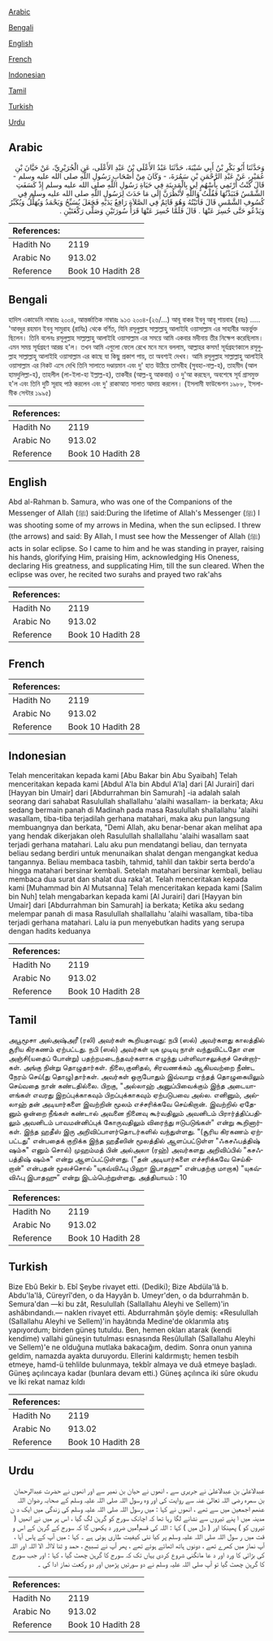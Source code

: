 [Arabic](#arabic)

[Bengali](#bengali)

[English](#english)

[French](#french)

[Indonesian](#indonesian)

[Tamil](#tamil)

[Turkish](#turkish)

[Urdu](#urdu)

## Arabic


<div dir="rtl" lang="ar" style={{fontSize:'larger',backgroundColor:'#f8f9fa',padding:20}}>
وَحَدَّثَنَا أَبُو بَكْرِ بْنُ أَبِي شَيْبَةَ، حَدَّثَنَا عَبْدُ الأَعْلَى بْنُ عَبْدِ الأَعْلَى، عَنِ الْجُرَيْرِيِّ، عَنْ حَيَّانَ بْنِ عُمَيْرٍ، عَنْ عَبْدِ الرَّحْمَنِ بْنِ سَمُرَةَ، - وَكَانَ مِنْ أَصْحَابِ رَسُولِ اللَّهِ صلى الله عليه وسلم - قَالَ كُنْتُ أَرْتَمِي بِأَسْهُمٍ لِي بِالْمَدِينَةِ فِي حَيَاةِ رَسُولِ اللَّهِ صلى الله عليه وسلم إِذْ كَسَفَتِ الشَّمْسُ فَنَبَذْتُهَا فَقُلْتُ وَاللَّهِ لأَنْظُرَنَّ إِلَى مَا حَدَثَ لِرَسُولِ اللَّهِ صلى الله عليه وسلم فِي كُسُوفِ الشَّمْسِ قَالَ فَأَتَيْتُهُ وَهُوَ قَائِمٌ فِي الصَّلاَةِ رَافِعٌ يَدَيْهِ فَجَعَلَ يُسَبِّحُ وَيَحْمَدُ وَيُهَلِّلُ وَيُكَبِّرُ وَيَدْعُو حَتَّى حُسِرَ عَنْهَا ‏.‏ قَالَ فَلَمَّا حُسِرَ عَنْهَا قَرَأَ سُورَتَيْنِ وَصَلَّى رَكْعَتَيْنِ ‏.‏
</div>
<div style={{backgroundColor:'#f8f9fa',padding:20, marginBottom: 10}}><table> <thead> <tr> <th>References:</th> <th></th> </tr> </thead> <tbody><tr><td>Hadith No</td><td>2119</td></tr><tr><td>Arabic No</td><td>913.02</td></tr><tr><td>Reference</td><td>Book 10 Hadith 28</td></tr></tbody></table></div>

## Bengali


<div dir="ltr" lang="bn" style={{fontSize:'larger',backgroundColor:'#f8f9fa',padding:20}}>
হাদিস একাডেমি নাম্বারঃ ২০০৪, আন্তর্জাতিক নাম্বারঃ ৯১৩ ২০০৪-(২৬/...) আবূ বাকর ইবনু আবূ শায়বাহ (রহঃ) ..... 'আবদুর রহমান ইবনু সামুরাহ (রাযিঃ) থেকে বর্ণিত, যিনি রসূলুল্লাহ সাল্লাল্লাহু আলাইহি ওয়াসাল্লাম এর সাহাবীর অন্তর্ভুক্ত ছিলেন। তিনি বলেনঃ রসূলুল্লাহ সাল্লাল্লাহু আলাইহি ওয়াসাল্লাম এর সময়ে আমি একবার মদীনায় তীর নিক্ষেপ করেছিলাম। এমন সময় সূর্যগ্ৰহণ আরম্ভ হ'ল। তখন আমি এগুলো ফেলে রেখে মনে মনে বললাম, আল্লাহর কসম! সূর্যগ্রহণকালে রসূলুল্লাহ সাল্লাল্লাহু আলাইহি ওয়াসাল্লাম এর কাছে যা কিছু প্রকাশ পায়, তা অবশ্যই দেখব। আমি রসূলুল্লাহ সাল্লাল্লাহু আলাইহি ওয়াসাল্লাম এর নিকট এসে দেখি তিনি সালাতে দণ্ডায়মান এবং দু' হাত উঠিয়ে তাসবীহ (সুবহা-নাল্ল-হ), তাহমীদ (আল হামদুলিল্লা-হ), তাহলীল (লা-ইলা-হা ইল্লাল্ল-হ), তাকবীর (আল্ল-হু আকবার) ও দু'আ করছেন, অবশেষে সূর্য গ্রাসমুক্ত হ'ল এবং তিনি দুটি সূরাহ পাঠ করলেন এবং দু' রাকাআত সালাত আদায় করলেন। (ইসলামী ফাউন্ডেশন ১৯৮৮, ইসলামীক সেন্টার ১৯৯৫)
</div>
<div style={{backgroundColor:'#f8f9fa',padding:20, marginBottom: 10}}><table> <thead> <tr> <th>References:</th> <th></th> </tr> </thead> <tbody><tr><td>Hadith No</td><td>2119</td></tr><tr><td>Arabic No</td><td>913.02</td></tr><tr><td>Reference</td><td>Book 10 Hadith 28</td></tr></tbody></table></div>

## English


<div dir="ltr" lang="en" style={{fontSize:'larger',backgroundColor:'#f8f9fa',padding:20}}>
Abd al-Rahman b. Samura, who was one of the Companions of the Messenger of Allah (ﷺ) said:During the lifetime of Allah's Messenger (ﷺ) I was shooting some of my arrows in Medina, when the sun eclipsed. I threw (the arrows) and said: By Allah, I must see how the Messenger of Allah (ﷺ) acts in solar eclipse. So I came to him and he was standing in prayer, raising his hands, glorifying Him, praising Him, acknowledging His Oneness, declaring His greatness, and supplicating Him, till the sun cleared. When the eclipse was over, he recited two surahs and prayed two rak'ahs
</div>
<div style={{backgroundColor:'#f8f9fa',padding:20, marginBottom: 10}}><table> <thead> <tr> <th>References:</th> <th></th> </tr> </thead> <tbody><tr><td>Hadith No</td><td>2119</td></tr><tr><td>Arabic No</td><td>913.02</td></tr><tr><td>Reference</td><td>Book 10 Hadith 28</td></tr></tbody></table></div>

## French


<div dir="ltr" lang="fr" style={{fontSize:'larger',backgroundColor:'#f8f9fa',padding:20}}>

</div>
<div style={{backgroundColor:'#f8f9fa',padding:20, marginBottom: 10}}><table> <thead> <tr> <th>References:</th> <th></th> </tr> </thead> <tbody><tr><td>Hadith No</td><td>2119</td></tr><tr><td>Arabic No</td><td>913.02</td></tr><tr><td>Reference</td><td>Book 10 Hadith 28</td></tr></tbody></table></div>

## Indonesian


<div dir="ltr" lang="id" style={{fontSize:'larger',backgroundColor:'#f8f9fa',padding:20}}>
Telah menceritakan kepada kami [Abu Bakar bin Abu Syaibah] Telah menceritakan kepada kami [Abdul A'la bin Abdul A'la] dari [Al Jurairi] dari [Hayyan bin Umair] dari [Abdurrahman bin Samurah] -ia adalah salah seorang dari sahabat Rasulullah shallallahu 'alaihi wasallam- ia berkata; Aku sedang bermain panah di Madinah pada masa Rasulullah shallallahu 'alaihi wasallam, tiba-tiba terjadilah gerhana matahari, maka aku pun langsung membuangnya dan berkata, "Demi Allah, aku benar-benar akan melihat apa yang hendak dikerjakan oleh Rasulullah shallallahu 'alaihi wasallam saat terjadi gerhana matahari. Lalu aku pun mendatangi beliau, dan ternyata beliau sedang berdiri untuk menunaikan shalat dengan mengangkat kedua tangannya. Beliau membaca tasbih, tahmid, tahlil dan takbir serta berdo'a hingga matahari bersinar kembali. Setelah matahari bersinar kembali, beliau membaca dua surat dan shalat dua raka'at. Telah menceritakan kepada kami [Muhammad bin Al Mutsanna] Telah menceritakan kepada kami [Salim bin Nuh] telah mengabarkan kepada kami [Al Jurairi] dari [Hayyan bin Umair] dari [Abdurrahman bin Samurah] ia berkata; Ketika aku sedang melempar panah di masa Rasulullah shallallahu 'alaihi wasallam, tiba-tiba terjadi gerhana matahari. Lalu ia pun menyebutkan hadits yang serupa dengan hadits keduanya
</div>
<div style={{backgroundColor:'#f8f9fa',padding:20, marginBottom: 10}}><table> <thead> <tr> <th>References:</th> <th></th> </tr> </thead> <tbody><tr><td>Hadith No</td><td>2119</td></tr><tr><td>Arabic No</td><td>913.02</td></tr><tr><td>Reference</td><td>Book 10 Hadith 28</td></tr></tbody></table></div>

## Tamil


<div dir="ltr" lang="ta" style={{fontSize:'larger',backgroundColor:'#f8f9fa',padding:20}}>
அபூமூசா அல்அஷ்அரீ (ரலி) அவர்கள் கூறியதாவது: நபி (ஸல்) அவர்களது காலத்தில் சூரிய கிரகணம் ஏற்பட்டது. நபி (ஸல்) அவர்கள் யுக முடிவு நாள் வந்துவிட்டதோ என அஞ்சி(யதைப் போன்று) பதற்றமடைந்தவர்களாக எழுந்து பள்ளிவாசலுக்குச் சென்றார்கள். அங்கு நின்று தொழுதார்கள். நிலை,குனிதல், சிரவணக்கம் ஆகியவற்றை நீண்ட நேரம் செய்(து தொழு)தார்கள். அவர்கள் ஒருபோதும் இவ்வாறு எந்தத் தொழுகையிலும் செய்வதை நான் கண்டதில்லை. பிறகு, "அல்லாஹ் அனுப்பிவைக்கும் இந்த அடையாளங்கள் எவரது இறப்புக்காகவும் பிறப்புக்காகவும் ஏற்படுபவை அல்ல. எனினும், அல்லாஹ் தன் அடியார்களை இவற்றின் மூலம் எச்சரிக்கவே செய்கிறான். இவற்றில் ஏதேனும் ஒன்றை நீங்கள் கண்டால் அவனை நினைவு கூர்வதிலும் அவனிடம் பிரார்த்திப்பதிலும் அவனிடம் பாவமன்னிப்புக் கோருவதிலும் விரைந்து ஈடுபடுங்கள்" என்று கூறினார்கள். இந்த ஹதீஸ் இரு அறிவிப்பாளர்தொடர்களில் வந்துள்ளது. "(சூரிய கிரகணம் ஏற்பட்டது" என்பதைக் குறிக்க இந்த ஹதீஸின் மூலத்தில் ஆளப்பட்டுள்ள "ஃகசஃபத்திஷ் ஷம்சு" எனும் சொல்) முஹம்மத் பின் அல்அலா (ரஹ்) அவர்களது அறிவிப்பில் "கசஃபத்திஷ் ஷம்சு" என்று ஆளப்பட்டுள்ளது. ("தன் அடியார்களை எச்சரிக்கவே செய்கிறான்" என்பதன் மூலச்சொல் "யுகவ்விஃபு பிஹா இபாதஹு” என்பதற்கு மாறாக) "யுகவ்விஃபு இபாதஹு” என்று இடம்பெற்றுள்ளது. அத்தியாயம் : 10
</div>
<div style={{backgroundColor:'#f8f9fa',padding:20, marginBottom: 10}}><table> <thead> <tr> <th>References:</th> <th></th> </tr> </thead> <tbody><tr><td>Hadith No</td><td>2119</td></tr><tr><td>Arabic No</td><td>913.02</td></tr><tr><td>Reference</td><td>Book 10 Hadith 28</td></tr></tbody></table></div>

## Turkish


<div dir="ltr" lang="tr" style={{fontSize:'larger',backgroundColor:'#f8f9fa',padding:20}}>
Bize Ebû Bekir b. Ebî Şeybe rivayet etti. (Dediki); Bize Abdüla'lâ b. Abdu'la'lâ, Cüreyrî'den, o da Hayyân b. Umeyr'den, o da bdurrahmân b. Semura'dan —ki bu zât, Resulullah (Sallallahu Aleyhi ve Sellem)'in ashâbındandı.— naklen rivayet etti. Abdurrahmân şöyle demiş: «Resulullah (Sallallahu Aleyhi ve Sellem)'in hayâtında Medine'de oklarımla atış yapıyordum; birden güneş tutuldu. Ben, hemen okları atarak (kendi kendime) vallahi güneşin tutulması esnasında Resûlullah (Sallallahu Aleyhi ve Sellem)'e ne olduğuna mutlaka bakacağım, dedim. Sonra onun yanına geldim, namazda ayakta duruyordu. Ellerini kaldırmıştı; hemen tesbih etmeye, hamd-ü tehlilde bulunmaya, tekbîr almaya ve duâ etmeye başladı. Güneş açılıncaya kadar (bunlara devam etti.) Güneş açılınca iki sûre okudu ve İki rekat namaz kıldı
</div>
<div style={{backgroundColor:'#f8f9fa',padding:20, marginBottom: 10}}><table> <thead> <tr> <th>References:</th> <th></th> </tr> </thead> <tbody><tr><td>Hadith No</td><td>2119</td></tr><tr><td>Arabic No</td><td>913.02</td></tr><tr><td>Reference</td><td>Book 10 Hadith 28</td></tr></tbody></table></div>

## Urdu


<div dir="rtl" lang="ur" style={{fontSize:'larger',backgroundColor:'#f8f9fa',padding:20}}>
عبدالاعلیٰ بن عبدالاعلیٰ نے جریری سے ، انھوں نے حیان بن نمیر سے اور انھوں نے حضرت عبدالرحمان بن سمرہ رضی اللہ تعالیٰ عنہ سے روایت کی اور وہ رسول اللہ صلی اللہ علیہ وسلم کے صحابہ رضوان اللہ عنھم اجمعین میں سے تھے ، انھوں نے کہا : میں رسول اللہ صلی اللہ علیہ وسلم کی زندگی میں ایک د ن مدینہ میں ا پنے تیروں سے نشانے لگا رہا تھا کہ اچانک سورج کو گرہن لگ گیا ، اس پر میں نے انھیں ( تیروں کو ) پھینکا اور ( دل میں ) کہا : اللہ کی قسم!میں ضرور د یکھوں گا کہ سورج کے گرہن کے اس و قت میں ر سول اللہ صلی اللہ علیہ وسلم پر کیا نئی کیفیت طاری ہوئی ہے ۔ کہا : میں آپ کے پاس آیا ، آپ نماز میں کھرے تھے ، دونوں ہاتھ اٹھائے ہوئے تھے ، پھر آپ نے تسبیح ، حمد و ثنا لاالٰہ الا اللہ اور اللہ کی بڑائی کا ورد اور د عا مانگنی شروع کردی یہاں تک کہ سورج کا گرہن چھٹ گیا ، کہا : اور جب سورج کا گرہن چھٹ گیا تو آپ صلی اللہ علیہ وسلم نے دو سورتیں پڑھیں اور دو رکعت نماز ادا کی ۔
</div>
<div style={{backgroundColor:'#f8f9fa',padding:20, marginBottom: 10}}><table> <thead> <tr> <th>References:</th> <th></th> </tr> </thead> <tbody><tr><td>Hadith No</td><td>2119</td></tr><tr><td>Arabic No</td><td>913.02</td></tr><tr><td>Reference</td><td>Book 10 Hadith 28</td></tr></tbody></table></div>